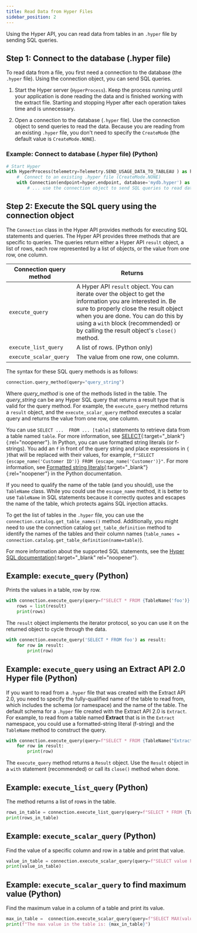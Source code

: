 ```yaml
---
title: Read Data from Hyper Files
sidebar_position: 2
---
```


Using the Hyper API, you can read data from tables in an `.hyper` file by sending SQL queries.

## Step 1: Connect to the database (.hyper file)

To read data from a file, you first need a connection to the database (the `.hyper` file). Using the connection object, you can send SQL queries.

1. Start the Hyper server (`HyperProcess`). Keep the process running until your application is done reading the data and is finished working with the extract file. Starting and stopping Hyper after each operation takes time and is unnecessary.

2. Open a connection to the database (`.hyper` file). Use the connection object to send queries to read the data. Because you are reading from an existing `.hyper` file, you don't need to specify the `CreateMode` (the default value is `CreateMode.NONE`).

### Example: Connect to database (.hyper file) (Python)

```python
# Start Hyper
with HyperProcess(telemetry=Telemetry.SEND_USAGE_DATA_TO_TABLEAU ) as hyper:
    #  Connect to an existing .hyper file (CreateMode.NONE)
    with Connection(endpoint=hyper.endpoint, database='mydb.hyper') as connection:
        # ... use the connection object to send SQL queries to read data
```

## Step 2: Execute the SQL query using the connection object

The `Connection` class in the Hyper API provides methods for executing SQL statements and queries. The Hyper API provides three methods that are specific to queries. The queries return either a Hyper API `result` object, a list of rows, each row represented by a list of objects, or the value from one row, one column.

| Connection query method  | Returns |
| ---- | ---- |
`execute_query` | A Hyper API `result` object. You can iterate over the object to get the information you are interested in. Be sure to properly close the result object when you are done. You can do this by using a `with` block (recommended) or by calling the result object's `close()` method. |
`execute_list_query` | A list of rows. (Python only) |
`execute_scalar_query` | The value from one row, one column. |

The syntax for these SQL query methods is as follows:


```python
connection.query_method(query="query_string")
```

Where *query_method* is one of the methods listed in the table. The *query_string* can be any Hyper SQL query that returns a result type that is valid for the query method. For example, the `execute_query` method returns a `result` object, and the `execute_scalar_query` method executes a scalar query and returns the value from one row, one column.

You can use `SELECT ...  FROM ... [table]` statements to retrieve data from a table named `table`. For more information, see [SELECT](..//reference/sql/sql-select.html){:target="_blank"}{:rel="noopener"}. In Python, you can use formatted string literals (or f-strings). You add an `f` in front of the query string and place expressions in `{ }`that will be replaced with their values, for example, `f"SELECT {escape_name('Customer ID')} FROM {escape_name('Customer')}"`.  For more information, see [Formatted string literals](https://docs.python.org/3/reference/lexical_analysis.html#f-strings){:target="_blank"}{:rel="noopener"} in the Python documentation.

If you need to qualify the name of the table (and you should), use the `TableName` class. While you could use the `escape_name` method, it is better to use `TableName` in SQL statements because it correctly quotes and escapes the name of the table, which protects agains SQL injection attacks. 

To get the list of tables in the `.hyper` file, you can use the `connection.catalog.get_table_names()` method. Additionally, you might need to use the connection catalog `get_table_definition` method to identify the names of the tables and their column names (`table_names = connection.catalog.get_table_definition(name=table)`).

For more information about the supported SQL statements, see the [Hyper SQL documentation](../reference/sql/index.html){:target="_blank" rel="noopener"}.

## Example: `execute_query` (Python)

Prints the values in a table, row by row.

```python
with connection.execute_query(query=f"SELECT * FROM {TableName('foo')} ") as result:
    rows = list(result)
    print(rows)
```

The `result` object implements the iterator protocol, so you can use it on the returned object to cycle through the data.

```python
with connection.execute_query('SELECT * FROM foo') as result:
    for row in result:
        print(row)
```

## Example: `execute_query` using an Extract API 2.0 Hyper file (Python)

If you want to read from a `.hyper` file that was created with the Extract API 2.0, you need to specify the fully-qualified name of the table to read from, which includes the schema (or namespace) and the name of the table. The default schema for a `.hyper` file created with the Extract API 2.0 is `Extract`.
For example, to read from a table named **Extract** that is in the `Extract` namespace, you could use a formatted-string literal (f-string) and the `TableName` method to construct the query. 

```python
with connection.execute_query(query=f"SELECT * FROM {TableName("Extract", "Extract")}") as result:
    for row in result:
        print(row)
```

The `execute_query` method returns a `Result` object. Use the `Result` object in a `with` statement (recommended) or call its `close()` method when done.

## Example: `execute_list_query` (Python)

The method returns a list of rows in the table.

```python
rows_in_table = connection.execute_list_query(query=f"SELECT * FROM {TableName('foo')}")
print(rows_in_table)
```

## Example: `execute_scalar_query` (Python)

Find the value of a specific column and row in a table and print that value.

```python
value_in_table = connection.execute_scalar_query(query=f"SELECT value FROM {TableName('foo')} WHERE {escape_name('rowID')} = 12")
print(value_in_table)
```

## Example: `execute_scalar_query` to find maximum value (Python)

Find the maximum value in a column of a table and print its value. 

```python
max_in_table =  connection.execute_scalar_query(query=f"SELECT MAX(value) FROM {TableName('Extract', 'Extract')}") 
print(f"The max value in the table is: {max_in_table}")
```
